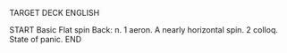 TARGET DECK
ENGLISH

START
Basic
Flat spin
Back: n. 1 aeron. A nearly horizontal spin. 2 colloq. State of panic.
END
